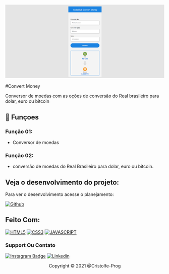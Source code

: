<img src="./assets/devclubconvert.png" alt="convert-money-image">

#Convert Money

 Conversor de moedas com as oções de conversão do Real brasileiro para dolar, euro ou bitcoin

## 🔧 Funçoes

### Função 01:
- Conversor de moedas 

### Função 02:
- conversão de moedas do Real Brasileiro para dolar, euro ou bitcoin.

## Veja o desenvolvimento do projeto:

Para ver o desenvolvimento acesse o planejamento:

[![Github](https://img.shields.io/badge/GitHub-100000?style=for-the-badge&logo=github&logoColor=white)](https://github.com/cristolfe-prog/DevClub-Convert-Money)


## Feito Com:
[![HTML5](https://img.shields.io/badge/HTML5-E34F26?style=for-the-badge&logo=html5&logoColor=white)](https://developer.mozilla.org/pt-BR/docs/Web/HTML)
[![CSS3](https://img.shields.io/badge/CSS3-1572B6?style=for-the-badge&logo=css3&logoColor=white)](https://developer.mozilla.org/pt-BR/docs/Web/CSS)
[![JAVASCRIPT](https://img.shields.io/badge/JavaScript-F7DF1E?style=for-the-badge&logo=javascript&logoColor=black)](https://developer.mozilla.org/pt-BR/docs/Web/JavaScript)


### Support Ou Contato

[![Instagram Badge](https://img.shields.io/badge/Instagram-E4405F?style=for-the-badge&logo=instagram&logoColor=white)](https://www.instagram.com/cristolfe/)
[![Linkedin](https://img.shields.io/badge/LinkedIn-0077B5?style=for-the-badge&logo=linkedin&logoColor=white)](https://www.linkedin.com/in/%C3%ADcaro-cristolfe-0b8104197/)

<p align="center">Copyright © 2021 @Cristolfe-Prog</p>
